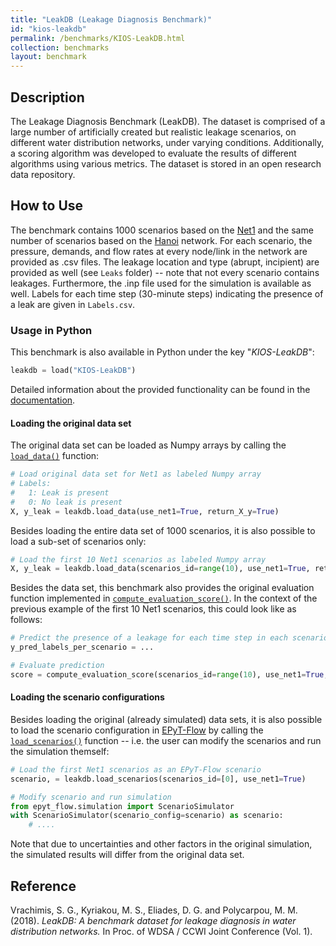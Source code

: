 ```yaml
---
title: "LeakDB (Leakage Diagnosis Benchmark)"
id: "kios-leakdb"
permalink: /benchmarks/KIOS-LeakDB.html
collection: benchmarks
layout: benchmark
---
```



## Description

The Leakage Diagnosis Benchmark (LeakDB). The dataset is comprised of a large number of artificially
created but realistic leakage scenarios, on different water distribution networks, under varying
conditions. Additionally, a scoring algorithm was developed to evaluate the results of different
algorithms using various metrics. The dataset is stored in an open research data repository.

## How to Use

The benchmark contains 1000 scenarios based on the [Net1](../benchmarks/network-Net1.html) and
the same number of scenarios based on the [Hanoi](../benchmarks/network-Hanoi.html) network.
For each scenario, the pressure, demands, and flow rates at every node/link in the
network are provided as .csv files. The leakage location and type (abrupt, incipient) are provided
as well (see ```Leaks``` folder) -- note that not every scenario contains leakages.
Furthermore, the .inp file used for the simulation is available as well.
Labels for each time step (30-minute steps) indicating the presence of a leak
are given in ```Labels.csv```.

### Usage in Python

This benchmark is also available in Python under the key "*KIOS-LeakDB*":
```python
leakdb = load("KIOS-LeakDB")
```

Detailed information about the provided functionality can be found in the [documentation](https://water-benchmark-hub.readthedocs.io/en/stable/water_benchmark_hub.leakdb.html#module-water_benchmark_hub.leakdb.leakdb).

#### Loading the original data set

The original data set can be loaded as Numpy arrays by calling the [```load_data()```](https://water-benchmark-hub.readthedocs.io/en/stable/water_benchmark_hub.leakdb.html#water_benchmark_hub.leakdb.leakdb.LeakDB.load_data) function:
```python
# Load original data set for Net1 as labeled Numpy array
# Labels:
#   1: Leak is present
#   0: No leak is present
X, y_leak = leakdb.load_data(use_net1=True, return_X_y=True)
```

Besides loading the entire data set of 1000 scenarios, it is also possible to load a sub-set of scenarios only:
```python
# Load the first 10 Net1 scenarios as labeled Numpy array
X, y_leak = leakdb.load_data(scenarios_id=range(10), use_net1=True, return_X_y=True)
```

Besides the data set, this benchmark also provides the original evaluation function implemented in [```compute_evaluation_score()```](https://water-benchmark-hub.readthedocs.io/en/stable/water_benchmark_hub.leakdb.html#water_benchmark_hub.leakdb.leakdb.LeakDB.compute_evaluation_score).
In the context of the previous example of the first 10 Net1 scenarios, this could look like as follows:
```python
# Predict the presence of a leakage for each time step in each scenario
y_pred_labels_per_scenario = ...

# Evaluate prediction
score = compute_evaluation_score(scenarios_id=range(10), use_net1=True, y_pred_labels_per_scenario=y_pred_labels_per_scenario)
```

#### Loading the scenario configurations

Besides loading the original (already simulated) data sets, it is also possible to load the scenario configuration in [EPyT-Flow](https://github.com/WaterFutures/EPyT-Flow) by calling the [```load_scenarios()```](https://water-benchmark-hub.readthedocs.io/en/stable/water_benchmark_hub.leakdb.html#water_benchmark_hub.leakdb.leakdb.LeakDB.load_scenarios) function -- i.e. the user can modify the scenarios and run the simulation themself:
```python
# Load the first Net1 scenarios as an EPyT-Flow scenario
scenario, = leakdb.load_scenarios(scenarios_id=[0], use_net1=True)

# Modify scenario and run simulation
from epyt_flow.simulation import ScenarioSimulator
with ScenarioSimulator(scenario_config=scenario) as scenario:
    # ....
```
Note that due to uncertainties and other factors in the original simulation, the simulated results will differ from the original data set.


## Reference

Vrachimis, S. G., Kyriakou, M. S., Eliades, D. G. and Polycarpou, M. M. (2018). *LeakDB: A benchmark dataset for leakage diagnosis in water distribution networks.* In Proc. of WDSA / CCWI Joint Conference (Vol. 1).